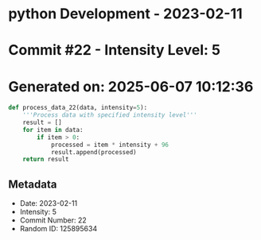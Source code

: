 ﻿# python Development - 2023-02-11
# Commit #22 - Intensity Level: 5
# Generated on: 2025-06-07 10:12:36
```python
def process_data_22(data, intensity=5):
    '''Process data with specified intensity level'''
    result = []
    for item in data:
        if item > 0:
            processed = item * intensity + 96
            result.append(processed)
    return result
```
## Metadata
- Date: 2023-02-11
- Intensity: 5
- Commit Number: 22
- Random ID: 125895634
